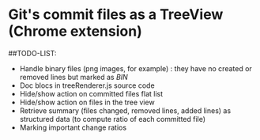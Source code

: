 # Git's commit files as a TreeView (Chrome extension)

##TODO-LIST:

* Handle binary files (png images, for example) : they have no created or removed lines but marked as *BIN*
* Doc blocs in treeRenderer.js source code
* Hide/show action on committed files flat list
* Hide/show action on files in the tree view
* Retrieve summary (files changed, removed lines, added lines) as structured data (to compute ratio of each committed file)
* Marking important change ratios
